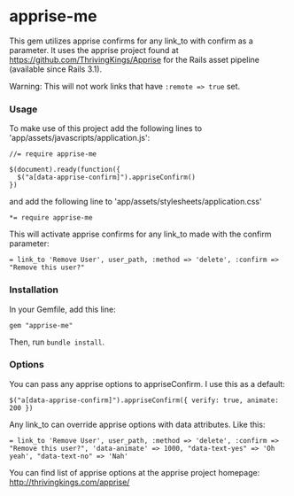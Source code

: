 # apprise-me

This gem utilizes apprise confirms for any link_to with confirm as a parameter. It uses the apprise project found at https://github.com/ThrivingKings/Apprise for the Rails asset pipeline (available since Rails 3.1).

Warning: This will not work links that have `:remote => true` set.

### Usage

To make use of this project add the following lines to 'app/assets/javascripts/application.js':

    //= require apprise-me

    $(document).ready(function({
      $("a[data-apprise-confirm]").appriseConfirm()
    })

and add the following line to 'app/assets/stylesheets/application.css'

    *= require apprise-me

This will activate apprise confirms for any link_to made with the confirm parameter:

    = link_to 'Remove User', user_path, :method => 'delete', :confirm => "Remove this user?"

### Installation

In your Gemfile, add this line:

    gem "apprise-me"

Then, run `bundle install`.

### Options

You can pass any apprise options to appriseConfirm. I use this as a default:

    $("a[data-apprise-confirm]").appriseConfirm({ verify: true, animate: 200 })

Any link_to can override apprise options with data attributes. Like this:

    = link_to 'Remove User', user_path, :method => 'delete', :confirm => "Remove this user?", 'data-animate' => 1000, "data-text-yes" => 'Oh yeah', "data-text-no" => 'Nah'

You can find list of apprise options at the apprise project homepage: http://thrivingkings.com/apprise/
